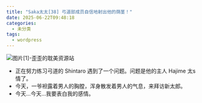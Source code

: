 ```yaml
---
title: "Saka太太[38] 弓道部成员自信地射出他的荫茎！"
date: 2025-06-22T09:48:18
categories:
  - 未分类
tags:
  - wordpress
---
```


![图片[1]-歪歪的耽美资源站](/images/saka%e5%a4%aa%e5%a4%aa38-%e5%bc%93%e9%81%93%e9%83%a8%e6%88%90%e5%91%98%e8%87%aa%e4%bf%a1%e5%9c%b0%e5%b0%84%e5%87%ba%e4%bb%96%e7%9a%84%e8%8d%ab%e8%8c%8e%ef%bc%81-0.jpg)

*   正在努力练习弓道的 Shintaro 遇到了一个问题。问题是他的主人 Hajime 太s情了。
*   今天，一爷袒露着男人的胸膛，浑身散发着男人的气息，来拜访新太郎。
*   今天…今天…我要表白我的感情。
